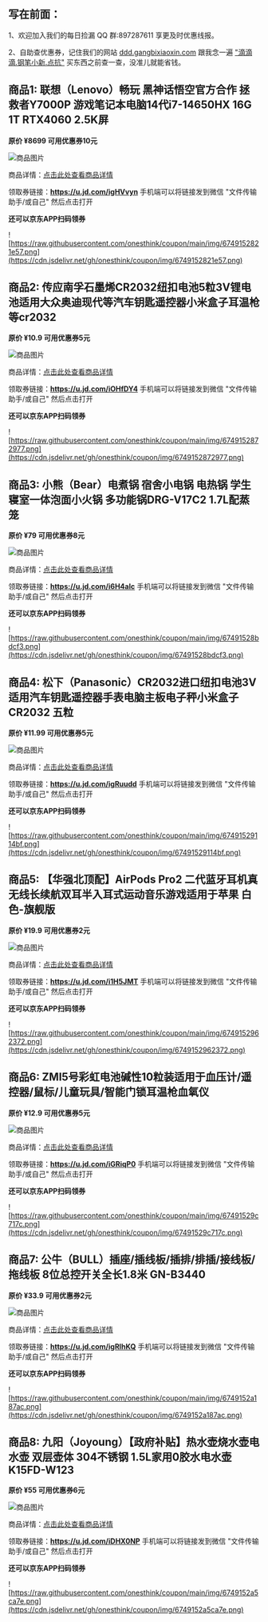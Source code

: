 ## 写在前面：

1、欢迎加入我们的每日捡漏 QQ 群:897287611 享更及时优惠线报。

2、自助查优惠券，记住我们的网站 [ddd.gangbixiaoxin.com](https://ddd.gangbixiaoxin.com) 跟我念一遍 ["滴滴滴.钢笔小新.点抗"](https://ddd.gangbixiaoxin.com) 买东西之前查一查，没准儿就能省钱。

## 商品1: 联想（Lenovo）畅玩 黑神话悟空官方合作 拯救者Y7000P 游戏笔记本电脑14代i7-14650HX 16G 1T RTX4060 2.5K屏

**原价 ¥8699 可用优惠券10元**

![商品图片](https://img14.360buyimg.com/pop/jfs/t1/197133/2/40698/138541/65dc5afcF9952f7c8/0802a534ce65eb29.png)

商品详情：[点击此处查看商品详情](https://union-click.jd.com/jdc?e=1003156031&amp;p=JF8BAZ4JK1olXDYCVV9cAU0TBm0KElglGVlaCgFtUQ5SQi0DBUVOBVlUAwoCFxBCHD1WR0VNGFJeSwcYVBYZQTVMFx9eWQYFVB5YTCp_V2hMZR9BFX5pEho0DiUVVDl-UBxVG1BEKiVdYxlEfxgfW1dhJHZnIy1dSTxuYw9_UltXJXNlLTwEbEl3S2ZseQF1GXJnLA0_CTtcdR0BfD9hKQR2DFYvahFFBhsKYz1uPmVDICclWD9efCp8fyxICH9DFTg_XSB3ZzVLYyJhOH9xLwIrcR1zdAx_TGtLAEZXES06dytNBCtjTlxzGXZXJEA9BEcnAl8LGlsSVAAFUldYOHsXA19edVsUXAcDVV9dDE0nAl8IHVkWVAMBUlhfAUIfM28AHGvC8L7X3u-IgPLDneffovzA1LrWytZtOHsUM28JGlkVWQEDVl5tOEsUM2w4RTUUDgNVXVZbWCVLBmwIXwJNWGgKVVxeDE0TB18KGloXXzYyZBoWDEsQAy8NXzp9CQFGKhoJQDN8RSthHTUXClB0HxkdTh1RfRQIcAlGIXEyVG4)

领取券链接：**https://u.jd.com/igHVvyn** 手机端可以将链接发到微信 "文件传输助手/或自己" 然后点击打开

**还可以京东APP扫码领券**

![https://raw.githubusercontent.com/onesthink/coupon/main/img/6749152821e57.png](https://cdn.jsdelivr.net/gh/onesthink/coupon/img/6749152821e57.png)

## 商品2: 传应南孚石墨烯CR2032纽扣电池5粒3V锂电池适用大众奥迪现代等汽车钥匙遥控器小米盒子耳温枪等cr2032

**原价 ¥10.9 可用优惠券5元**

![商品图片](https://img14.360buyimg.com/pop/jfs/t1/177460/17/47493/60530/66d90f6dF7543857e/757fc8d71e220431.png)

商品详情：[点击此处查看商品详情](https://union-click.jd.com/jdc?e=1003156031&amp;p=JF8BAacJK1olXwMEUVlZCEkfBl8IGloUXQUAUV5fCkInRzBQRQQlBENHFRxWFlVMWzBeTA9KQl1XSwwDVFVPRjtUBAJQAVsMFgQZBBRNXBd6ZlNSAUN5EVxYSDtHXAdrEj5uKWgAHxcWUjNMdzBLbVxSGkV7FApKSEdjeh9tbCh2H3JdNDwqQSBLexpsfTlPLQR1Nlc-ahFFRw9TYCh3XFRJIBZUby9jf21_eVJyP19LCj4kbCxsYAxJbFl9PXFbHQEqUjxKVhZWQSxOLmN1VC5ccDJjYRh7bBliJGJmID0qX3tEWQxMTjtAD2RZTl0DDjZQWS1rQVxlUQoyVW5eCUsQCmkPHVIQbTYCVG4LZksWAm4JGlocWgUyVW5dDkkUCmoLHV0TXAEGZF5VD3vArtfdkerA1b_WytaKsezCitPchdMlbTYBZF5cCUkXB2gJGVslbQYBZF1tViUWUGcIGFpHWmheUV1dTBEWUAEAGl4WXwQLU25fCUoVAV84KwRPAn5wKVYaVA5sRm0NWytFAm5hXTsmfCUVSCZDQSNOKVlBIlkaTwhuQzs4G2s)

领取券链接：**https://u.jd.com/iOHfDY4** 手机端可以将链接发到微信 "文件传输助手/或自己" 然后点击打开

**还可以京东APP扫码领券**

![https://raw.githubusercontent.com/onesthink/coupon/main/img/6749152872977.png](https://cdn.jsdelivr.net/gh/onesthink/coupon/img/6749152872977.png)

## 商品3: 小熊（Bear）电煮锅 宿舍小电锅 电热锅 学生寝室一体泡面小火锅 多功能锅DRG-V17C2 1.7L配蒸笼

**原价 ¥79 可用优惠券8元**

![商品图片](https://img14.360buyimg.com/pop/jfs/t20270821/136934/30/46077/26767/66c582a4Fa94b2cba/ff33a3f835c3b77e.png)

商品详情：[点击此处查看商品详情](https://union-click.jd.com/jdc?e=1003156031&amp;p=JF8BAacJK1olXwIFVVlUAEkRAV8IGloVXQcAVlhVDEknRzBQRQQlBENHFRxWFlVMWzBeTA9KQl1XSwwDVFVPRjtUBAJQAVsMFgQZBBcUQhlfGhxiCnp1BicbeDxXBQl3fQVeLmgACRUvCz9rAxlRYi9xWGJ1BAJKSEdjeh9tbDh2GXJdKDokazhSexpseTlPNQRhHFc4ahFFRxtTYC13FH5JIDxUbC9kZ21_eVJ3P1xXCikvYC5sYAxJbAR1OnFLMwArbDxKVhZJWj9eA1V1DS5VcDJjYRh7YBhhX3pgIz1dX3tlAyYWQ19dW2VDBF0PFkhrXjNLcj91UQoyVW5eCUsQCmkPHVIQbTYCVG4LZksWAm4JGlgQWgAyVW5dDkkUCmoLHVIXWAEEZF5VD3vArtfdkerA1b_WytaKsezCitPchdMlbTYBZF5cCUkXB2gJGVslbQYBZF1tViUWUGkKG14SXmheUV1dTBVeRQEBElMXWw4CXG5fCUoVAV84KwcWHHBVVRkqXzdgURZOayxVW2B9MgAWeyUVXiR6GC9pXXBbLSo5DS9gUzM4G2s)

领取券链接：**https://u.jd.com/i6H4alc** 手机端可以将链接发到微信 "文件传输助手/或自己" 然后点击打开

**还可以京东APP扫码领券**

![https://raw.githubusercontent.com/onesthink/coupon/main/img/67491528bdcf3.png](https://cdn.jsdelivr.net/gh/onesthink/coupon/img/67491528bdcf3.png)

## 商品4: 松下（Panasonic）CR2032进口纽扣电池3V适用汽车钥匙遥控器手表电脑主板电子秤小米盒子CR2032 五粒

**原价 ¥11.99 可用优惠券5元**

![商品图片](https://img14.360buyimg.com/pop/jfs/t1/84070/7/28109/264765/66d11e34Fe5fa65a7/1c711fd50971207c.png)

商品详情：[点击此处查看商品详情](https://union-click.jd.com/jdc?e=1003156031&amp;p=JF8BAZAJK1olXDYLXVhfCUsnRzBQRQQlBENHFRxWFlVMWzBeTA9KQl1XSwwDVFVPRjtUBAJQAVsMFgQZBDlwZDMBfAFLFGZkLCxYdSxBQjdWe19rImgAIicab09eXRFpUBBnK04CKyRKSEdhajlsbBJyGn53MDg_UjsVdA0BeDlPD0JiDyUuakpFSBtAEjxxKXoAIzxUbylOSjFoYj9yJmVhFSlfYCtgWiZXbAFiAFN7CgQqUzhydG94GiNsKWR1JykffzJzZxtrbAwlNgJQNCwfeBd1Xg1gHR9MWwZhTj0KeEcbM244GFoVWg8EU1hUDXsnA284TTUVXAcDVV9fD00WM244G10XXg8HV1hUDE4QAF8IE1wliqu6gdTs3cOu1_GAzOKyiI--gMDVOHsnAF8IGloXXQIFVVxdOHsXAF8LKwV7XFUKVF9fXUN5X2oLGx9VBFxsXF9YC0kVBmk4GVoUXwQyZG4vbyxLCghSRRJ1O35wUSM6XgpPXQ8MZSR7X3B7EzlZQRVpYiRDaS1dXXl4ZF5t)

领取券链接：**https://u.jd.com/igRuudd** 手机端可以将链接发到微信 "文件传输助手/或自己" 然后点击打开

**还可以京东APP扫码领券**

![https://raw.githubusercontent.com/onesthink/coupon/main/img/67491529114bf.png](https://cdn.jsdelivr.net/gh/onesthink/coupon/img/67491529114bf.png)

## 商品5: 【华强北顶配】AirPods Pro2 二代蓝牙耳机真无线长续航双耳半入耳式运动音乐游戏适用于苹果 白色-旗舰版

**原价 ¥19.9 可用优惠券2元**

![商品图片]()

商品详情：[点击此处查看商品详情](https://union-click.jd.com/jdc?e=1003156031&amp;p=JF8BAcAJK1olXwIGV1ZdC0oRCl8IGlsVVQAFUl5YCU0RBF9MRANLAjZbERscSkAJHTRQRA1CCVkdDwtCWhVLHTdNTwcKBENeCVAfUg8bUDNKeRlnOnUFISANXzcUfDdIWiAXJVhFOlxeDhVLRGZNfFtvG0JdDANVClxXDxtxazliPk9DI1wPaj9kZC5_RDNNOWVqEj0_UiJ1Aj1ObC5lPWFYPBc-akp3YW54Wy93B1VgHT4bfiJ3UxtrZAxhJFRiIy0uTTx-fwpzfSdrCllQMDcAYBV0W2pQbDhyAnF7BjcqazxJdG58D1lgbV9-CQUICwljYC1URiRoNW1UCAkhCzsbD18JK1gUXQELUllbAU4nM28IKwl7X1TWy9mLrc_PtdnQvurN758eBh8f3_Cz1MqHK1olXQAAV1dYC00eBGgAGGsVVQEyg_Pl3cGm1uexz8Wdir-lgdfh3NWfM184GGsVXAcAVFpaCUkXM18IGGsWbVhsVQ1bCkpEVGhmR14WXUJBAxozAUIfBWYKHlIlXwcDVlxtOHtEXy1qWSlyLgF3Kg4KdEhoWy9JYFltA0FsVl1bVhdQCipvGyFTGVlaCVZfOEsn)

领取券链接：**https://u.jd.com/i1H5JMT** 手机端可以将链接发到微信 "文件传输助手/或自己" 然后点击打开

**还可以京东APP扫码领券**

![https://raw.githubusercontent.com/onesthink/coupon/main/img/6749152962372.png](https://cdn.jsdelivr.net/gh/onesthink/coupon/img/6749152962372.png)

## 商品6: ZMI5号彩虹电池碱性10粒装适用于血压计/遥控器/鼠标/儿童玩具/智能门锁耳温枪血氧仪

**原价 ¥12.9 可用优惠券5元**

![商品图片](https://img14.360buyimg.com/pop/jfs/t1/185464/4/42505/389645/65fbcc69F700adcc9/65be8d8be15d74f8.png)

商品详情：[点击此处查看商品详情](https://union-click.jd.com/jdc?e=1003156031&amp;p=JF8BAZkJK1olXDYBU15fAEwWMytXQwVKbV9HER8fA1UJWDdXTQxBAhlZAUEPVhcJWypcR0RMGFpfWhwHTEdIWTBwaSYdGlpHLxsuQ092SjBgHV9AGwRsVhUUQxFvWBtXWC1jAgR-Bz4JHwsbd21geSxcFFh2MCk7fC9VBQ1xeCdiB0QLMDwiayhNXWZtYiBpKVt2UTwkazdjWSpXbBNhO3JaNxkqVyNwdCZdRC1sD15qCzoubklCZgh7cxh3XHJgIz06SD8VZwl8UihVJXYWVitJCj4neCtNZzxRB29hCA4FUDQTURZ7HwJnPQoOZF9tC0oXBGYOHF0cWDYyVF5tXiUXAm4JHl8QVAUEZF9tCE0VAGYNGF0cVA4LUG5dAEwn1MKwztGkiI67gMDV3_Kw1ua0z8WdbTYyV25dCUoVA2sPGlkVbTYCV25eOBV5AjwPHQkQDwVsCFteCA9SBWpmE1oRXgAEUF9tCkoWAW04K2tKB1l6JiNVTxdSeCp7UF90FFlqUloITkl5ASRBUAFtBnJdFygrV0lrUA9cK1sl)

领取券链接：**https://u.jd.com/iGRiqP0** 手机端可以将链接发到微信 "文件传输助手/或自己" 然后点击打开

**还可以京东APP扫码领券**

![https://raw.githubusercontent.com/onesthink/coupon/main/img/67491529c717c.png](https://cdn.jsdelivr.net/gh/onesthink/coupon/img/67491529c717c.png)

## 商品7: 公牛（BULL）插座/插线板/插排/排插/接线板/拖线板 8位总控开关全长1.8米 GN-B3440

**原价 ¥33.9 可用优惠券2元**

![商品图片](https://img14.360buyimg.com/pop/jfs/t1/187807/17/46248/28104/664eb069Fc589ad73/da15bf56fc7b9d7f.png)

商品详情：[点击此处查看商品详情](https://union-click.jd.com/jdc?e=1003156031&amp;p=JF8BAa0JK1olXwIAU1paCk4XAV8IGloUXQEHVVhbAEgnRzBQRQQlBENHFRxWFlVMWzBeTA9KQl1XSwwDVFVPRjtUBAJQAVsMFgQZBC4VU2xRaCleHE4EMToaTCsSdBNDRS9uAWgAVD5aCgNuUSdbTwdPC35jLx5KSEdjeh9tbCh2A3FrJDopQQJVexpvbTlMJQR2HFc0ahFFRxtDYzh3FFRJIDxVfy9ka218eVJ3P18DQF0qaylvZhRreBpiAlBRIz06VD1jdDJdYhpLO05iBzo5XQxvehtqbCgVAXB7NDgqUR5AM25oZTJhGHhENhlacjZVRRJXX119LnYOWG5cOEgWA2gBHVwTVAMyZF5dOAl51uazzN-TibKfgub3ChknAl8IHVkWVAMBUlZcCk0XM28AHGvC8L7X3u-IgPLDneffovzA1LrWytZtOHsUM28JGlkVWQEDVl5tOEsUM2w4RTUUDgNQAQxbWiVLBmwIXx8dHWgKVVxeC00XBV8KGloXXzYyZDtfWEhOcB1DWhMTOGJFED5YfzdcXRtzRzUXXWYFVhYkWgNEVzNSTSN0JkYyVG4)

领取券链接：**https://u.jd.com/igRIhKQ** 手机端可以将链接发到微信 "文件传输助手/或自己" 然后点击打开

**还可以京东APP扫码领券**

![https://raw.githubusercontent.com/onesthink/coupon/main/img/6749152a187ac.png](https://cdn.jsdelivr.net/gh/onesthink/coupon/img/6749152a187ac.png)

## 商品8: 九阳（Joyoung）【政府补贴】热水壶烧水壶电水壶 双层壶体 304不锈钢 1.5L家用0胶水电水壶 K15FD-W123

**原价 ¥55 可用优惠券6元**

![商品图片](https://img14.360buyimg.com/pop/jfs/t1/114869/40/19846/183531/5f83fb58Eef72029d/f06d4e75f48e13b2.png)

商品详情：[点击此处查看商品详情](https://union-click.jd.com/jdc?e=1003156031&amp;p=JF8BAaoJK1olXwIGXFpcDEwSA18IGloUXQIEVllbCEgnRzBQRQQlBENHFRxWFlVMWzBeTA9KQl1XSwwDVFVPRjtUBAJQAVsMFgQZBABBVBRSfFlPPwRwEARVSDgUUThofAJKHmgACwIZXjloRSZraSt-Ww9KPTxKSEdjeh9tbCh2HnFdKDkpQShVexpseDlMOQR1HFYuahFrRw99YCx3FEBJNBZUbC9kf21oU1NsP1x2Uyg_cBtsYAxJbARxPX9xKxspCTxKVhZJRThnJlZrDltfcDJjYRh7Uh9hX1BRID06X3tjZxNxHD9WLmUCCDhYSz5lag5qUx9lUQoyVW5eCUsQCmkPHVIQbTYCVG4OZp-hnbuHnUfC3IPWxtltCXsXBW0LEl4WWw4CU1dfOEsfBF_ftuPA17fX3OeJlsPAusjdkufBw44yZG5eOEsWAm0IH1wUXwYyZF5eOEgnXQEJSFMVXwIKVjABDUgXRyhYGjUdXAQLU1xUDHsVAm4KGWslbU1UAyUHb0lNYW16XwEdHXUBBgk9bxJIQAEKRAdRC3R9Ehc-ejt8BWZAcjklXTY)

领取券链接：**https://u.jd.com/iDHX0NP** 手机端可以将链接发到微信 "文件传输助手/或自己" 然后点击打开

**还可以京东APP扫码领券**

![https://raw.githubusercontent.com/onesthink/coupon/main/img/6749152a5ca7e.png](https://cdn.jsdelivr.net/gh/onesthink/coupon/img/6749152a5ca7e.png)

